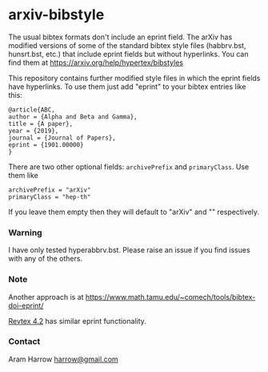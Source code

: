 # arxiv-bibstyle
The usual bibtex formats don't include an eprint field.
The arXiv has modified versions of some of the standard bibtex style files (habbrv.bst, hunsrt.bst, etc.) that include eprint fields but without hyperlinks.  You can find them at
https://arxiv.org/help/hypertex/bibstyles

This repository contains further modified style files in which the eprint fields have hyperlinks.  To use them just add "eprint" to your bibtex entries like this:
```
@article{ABC,
author = {Alpha and Beta and Gamma},
title = {A paper},
year = {2019},
journal = {Journal of Papers},
eprint = {1901.00000}
}
```

There are two other optional fields:  `archivePrefix` and `primaryClass`. Use them like
```
archivePrefix = "arXiv"
primaryClass = "hep-th"
```
If you leave them empty then they will default to "arXiv" and "" respectively.

### Warning
I have only tested hyperabbrv.bst.  Please raise an issue if you find issues
 with any of the others.

 ### Note
Another approach is at https://www.math.tamu.edu/~comech/tools/bibtex-doi-eprint/

[Revtex 4.2](https://journals.aps.org/revtex) has similar eprint functionality.

### Contact
Aram Harrow <harrow@gmail.com>
